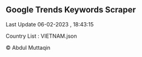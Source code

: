 

## Google Trends Keywords Scraper 
 
Last Update 06-02-2023 , 18:43:15

Country List :
VIETNAM.json



© Abdul Muttaqin 
